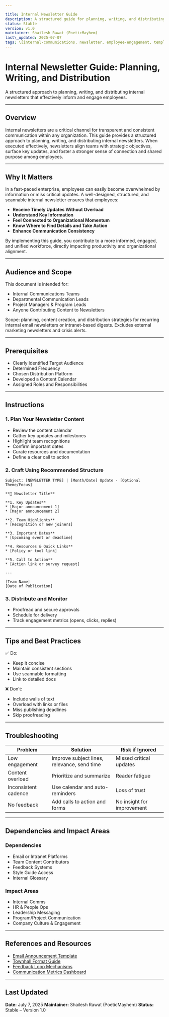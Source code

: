 ```yaml
---

title: Internal Newsletter Guide
description: A structured guide for planning, writing, and distributing effective internal newsletters that inform and engage employees.
status: Stable
version: v1.0
maintainer: Shailesh Rawat (PoeticMayhem)
last\_updated: 2025-07-07
tags: \[internal-communications, newsletter, employee-engagement, templates]
---
```


# Internal Newsletter Guide: Planning, Writing, and Distribution

A structured approach to planning, writing, and distributing internal newsletters that effectively inform and engage employees.

---

## Overview

Internal newsletters are a critical channel for transparent and consistent communication within any organization. This guide provides a structured approach to planning, writing, and distributing internal newsletters. When executed effectively, newsletters align teams with strategic objectives, surface key updates, and foster a stronger sense of connection and shared purpose among employees.

---

## Why It Matters

In a fast-paced enterprise, employees can easily become overwhelmed by information or miss critical updates. A well-designed, structured, and scannable internal newsletter ensures that employees:

* **Receive Timely Updates Without Overload**
* **Understand Key Information**
* **Feel Connected to Organizational Momentum**
* **Know Where to Find Details and Take Action**
* **Enhance Communication Consistency**

By implementing this guide, you contribute to a more informed, engaged, and unified workforce, directly impacting productivity and organizational alignment.

---

## Audience and Scope

This document is intended for:

* Internal Communications Teams
* Departmental Communication Leads
* Project Managers & Program Leads
* Anyone Contributing Content to Newsletters

Scope: planning, content creation, and distribution strategies for recurring internal email newsletters or intranet-based digests. Excludes external marketing newsletters and crisis alerts.

---

## Prerequisites

* Clearly Identified Target Audience
* Determined Frequency
* Chosen Distribution Platform
* Developed a Content Calendar
* Assigned Roles and Responsibilities

---

## Instructions

### 1. Plan Your Newsletter Content

* Review the content calendar
* Gather key updates and milestones
* Highlight team recognitions
* Confirm important dates
* Curate resources and documentation
* Define a clear call to action

### 2. Craft Using Recommended Structure

```text
Subject: [NEWSLETTER TYPE] | [Month/Date] Update - [Optional Theme/Focus]

**📰 Newsletter Title**

**1. Key Updates**
* [Major announcement 1]
* [Major announcement 2]

**2. Team Highlights**
* [Recognition or new joiners]

**3. Important Dates**
* [Upcoming event or deadline]

**4. Resources & Quick Links**
* [Policy or tool link]

**5. Call to Action**
* [Action link or survey request]

---

[Team Name]  
[Date of Publication]
```

### 3. Distribute and Monitor

* Proofread and secure approvals
* Schedule for delivery
* Track engagement metrics (opens, clicks, replies)

---

## Tips and Best Practices

✅ Do:

* Keep it concise
* Maintain consistent sections
* Use scannable formatting
* Link to detailed docs

❌ Don’t:

* Include walls of text
* Overload with links or files
* Miss publishing deadlines
* Skip proofreading

---

## Troubleshooting

| Problem              | Solution                                    | Risk if Ignored            |
| -------------------- | ------------------------------------------- | -------------------------- |
| Low engagement       | Improve subject lines, relevance, send time | Missed critical updates    |
| Content overload     | Prioritize and summarize                    | Reader fatigue             |
| Inconsistent cadence | Use calendar and auto-reminders             | Loss of trust              |
| No feedback          | Add calls to action and forms               | No insight for improvement |

---

## Dependencies and Impact Areas

### Dependencies

* Email or Intranet Platforms
* Team Content Contributors
* Feedback Systems
* Style Guide Access
* Internal Glossary

### Impact Areas

* Internal Comms
* HR & People Ops
* Leadership Messaging
* Program/Project Communication
* Company Culture & Engagement

---

## References and Resources

* [Email Announcement Template](./email-announcement-template.md)
* [Townhall Format Guide](./townhall-format-guide.md)
* [Feedback Loop Mechanisms](./feedback-loop-mechanisms.md)
* [Communication Metrics Dashboard](./communication-metrics-dashboard.md)

---

## Last Updated

**Date:** July 7, 2025
**Maintainer:** Shailesh Rawat (PoeticMayhem)
**Status:** Stable – Version 1.0
